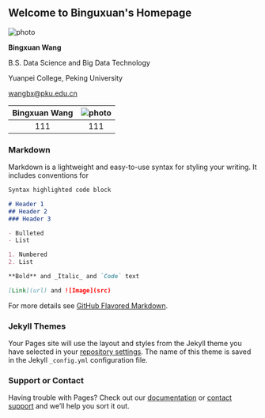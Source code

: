 ## Welcome to Binguxuan's Homepage

![photo]("pro_small_1.jpg")

**Bingxuan Wang**

B.S. Data Science and Big Data Technology

Yuanpei College, Peking University

wangbx@pku.edu.cn

|Bingxuan Wang|![photo]("pro_small_1.jpg")|
|:-:|:-:|
|111|111|

### Markdown

Markdown is a lightweight and easy-to-use syntax for styling your writing. It includes conventions for

```markdown
Syntax highlighted code block

# Header 1
## Header 2
### Header 3

- Bulleted
- List

1. Numbered
2. List

**Bold** and _Italic_ and `Code` text

[Link](url) and ![Image](src)
```

For more details see [GitHub Flavored Markdown](https://guides.github.com/features/mastering-markdown/).

### Jekyll Themes

Your Pages site will use the layout and styles from the Jekyll theme you have selected in your [repository settings](https://github.com/DOGEwbx/DOGEwbx.github.io/settings). The name of this theme is saved in the Jekyll `_config.yml` configuration file.

### Support or Contact

Having trouble with Pages? Check out our [documentation](https://help.github.com/categories/github-pages-basics/) or [contact support](https://github.com/contact) and we’ll help you sort it out.
